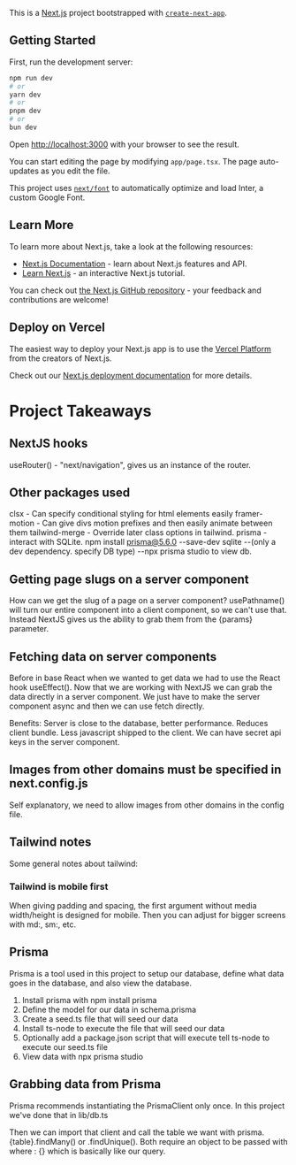 This is a [Next.js](https://nextjs.org/) project bootstrapped with [`create-next-app`](https://github.com/vercel/next.js/tree/canary/packages/create-next-app).

## Getting Started

First, run the development server:

```bash
npm run dev
# or
yarn dev
# or
pnpm dev
# or
bun dev
```

Open [http://localhost:3000](http://localhost:3000) with your browser to see the result.

You can start editing the page by modifying `app/page.tsx`. The page auto-updates as you edit the file.

This project uses [`next/font`](https://nextjs.org/docs/basic-features/font-optimization) to automatically optimize and load Inter, a custom Google Font.

## Learn More

To learn more about Next.js, take a look at the following resources:

- [Next.js Documentation](https://nextjs.org/docs) - learn about Next.js features and API.
- [Learn Next.js](https://nextjs.org/learn) - an interactive Next.js tutorial.

You can check out [the Next.js GitHub repository](https://github.com/vercel/next.js/) - your feedback and contributions are welcome!

## Deploy on Vercel

The easiest way to deploy your Next.js app is to use the [Vercel Platform](https://vercel.com/new?utm_medium=default-template&filter=next.js&utm_source=create-next-app&utm_campaign=create-next-app-readme) from the creators of Next.js.

Check out our [Next.js deployment documentation](https://nextjs.org/docs/deployment) for more details.

# Project Takeaways

## NextJS hooks

useRouter() - "next/navigation", gives us an instance of the router.

## Other packages used

clsx - Can specify conditional styling for html elements easily
framer-motion - Can give divs motion prefixes and then easily animate between them
tailwind-merge - Override later class options in tailwind.
prisma - interact with SQLite. npm install prisma@5.6.0 --save-dev sqlite
--(only a dev dependency. specify DB type)
--npx prisma studio to view db.

## Getting page slugs on a server component

How can we get the slug of a page on a server component? usePathname() will turn our entire component into a client component, so we can't use that. Instead NextJS gives us the ability to grab them from the {params} parameter.

## Fetching data on server components

Before in base React when we wanted to get data we had to use the React hook useEffect(). Now that we are working with NextJS we can grab the data directly in a server component. We just have to make the server component async and then we can use fetch directly.

Benefits:
Server is close to the database, better performance.
Reduces client bundle. Less javascript shipped to the client.
We can have secret api keys in the server component.

## Images from other domains must be specified in next.config.js

Self explanatory, we need to allow images from other domains in the config file.

## Tailwind notes

Some general notes about tailwind:

### Tailwind is mobile first

When giving padding and spacing, the first argument without media width/height is designed for mobile. Then you can adjust for bigger screens with md:, sm:, etc.

## Prisma

Prisma is a tool used in this project to setup our database, define what data goes in the database, and also view the database.

1. Install prisma with npm install prisma
2. Define the model for our data in schema.prisma
3. Create a seed.ts file that will seed our data
4. Install ts-node to execute the file that will seed our data
5. Optionally add a package.json script that will execute tell ts-node to execute our seed.ts file
6. View data with npx prisma studio

## Grabbing data from Prisma

Prisma recommends instantiating the PrismaClient only once. In this project we've done that in lib/db.ts

Then we can import that client and call the table we want with prisma.{table}.findMany() or .findUnique(). Both require an object to be passed with where : {} which is basically like our query.
